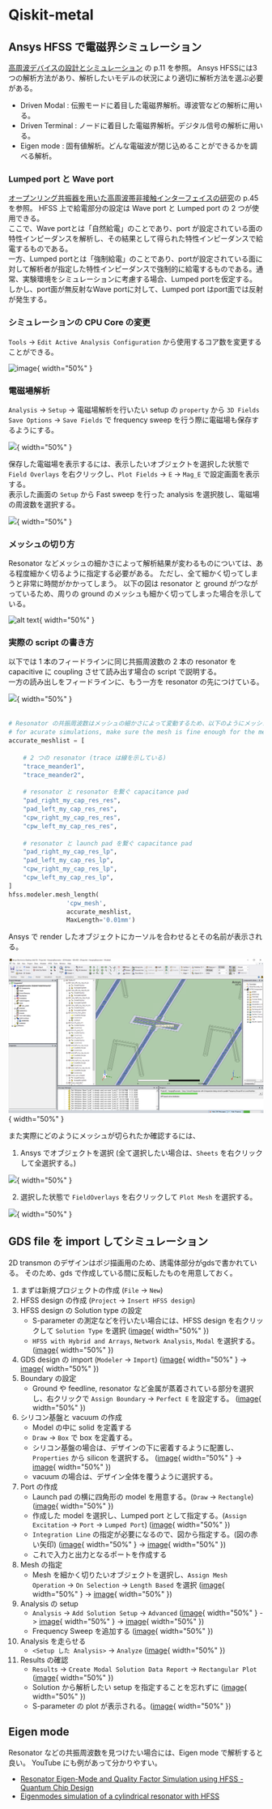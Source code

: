 # Qiskit-metal

## Ansys HFSS で電磁界シミュレーション

[高周波デバイスの設計とシミュレーション](http://accwww2.kek.jp/oho/oho08/txt08/02%20yoshida2.080825p.pdf) の p.11 を参照。
Ansys HFSSには3つの解析方法があり、解析したいモデルの状況により適切に解析方法を選ぶ必要がある。　　

- Driven Modal : 伝搬モードに着目した電磁界解析。導波管などの解析に用いる。 
- Driven Terminal : ノードに着目した電磁界解析。デジタル信号の解析に用いる。 
- Eigen mode : 固有値解析。どんな電磁波が閉じ込めることができるかを調べる解析。 

### Lumped port と Wave port

[オープンリング共振器を用いた高周波帯非接触インターフェイスの研究](https://ohnolab.deca.jp/wp-content/lab_data/pdf_a/2011_M_Abe_doc.pdf)の p.45 を参照。
HFSS 上で給電部分の設定は Wave port と Lumped port の 2 つが使用できる。  
ここで、Wave portとは「自然給電」のことであり、port が設定されている面の特性インピーダンスを解析し、その結果として得られた特性インピーダンスで給電するものである。  
一方、Lumped portとは「強制給電」のことであり、portが設定されている面に対して解析者が指定した特性インピーダンスで強制的に給電するものである。通常、実験環境をシミュレーションに考慮する場合、Lumped portを仮定する。  
しかし、port面が無反射なWave portに対して、Lumped port はport面では反射が発生する。  

### シミュレーションの CPU Core の変更

```Tools``` -> ```Edit Active Analysis Configuration``` から使用するコア数を変更することができる。

![image](<Screenshot 2024-11-21 at 17.12.16.png>){ width="50%" }

### 電磁場解析

```Analysis``` -> ```Setup``` -> 電磁場解析を行いたい setup の ```property``` から ```3D Fields Save Options``` -> ```Save Fields``` で frequency sweep を行う際に電磁場も保存するようにする。  

![](<Screenshot 2024-11-22 at 16.43.41.png>){ width="50%" }

保存した電磁場を表示するには、表示したいオブジェクトを選択した状態で ```Field Overlays``` を右クリックし、```Plot Fields``` -> ```E``` -> ```Mag_E``` で設定画面を表示する。  
表示した画面の ```Setup``` から Fast sweep を行った analysis を選択肢し、電磁場の周波数を選択する。

![](<Screenshot 2024-11-22 at 16.44.20.png>){ width="50%" }

### メッシュの切り方

Resonator などメッシュの細かさによって解析結果が変わるものについては、ある程度細かく切るように指定する必要がある。
ただし、全て細かく切ってしまうと非常に時間がかかってしまう。
以下の図は resonator と ground がつながっているため、周りの ground のメッシュも細かく切ってしまった場合を示している。

![alt text](<Screenshot 2024-11-25 at 18.19.26.png>){ width="50%" }

### 実際の script の書き方

以下では 1 本のフィードラインに同じ共振周波数の 2 本の resonator を capacitive に coupling させて読み出す場合の script で説明する。  
一方の読み出しをフィードラインに、もう一方を resonator の先につけている。

![](<Screenshot 2024-11-21 at 10.32.03.png>){ width="50%" }

```python

# Resonator の共振周波数はメッシュの細かさによって変動するため、以下のようにメッシュを細かくしたいオブジェクトについては指定しておく。
# for acurate simulations, make sure the mesh is fine enough for the meander
accurate_meshlist = [

    # 2 つの resonator (trace は線を示している)
    "trace_meander1",
    "trace_meander2",

    # resonator と resonator を繋ぐ capacitance pad
    "pad_right_my_cap_res_res",
    "pad_left_my_cap_res_res",
    "cpw_right_my_cap_res_res",
    "cpw_left_my_cap_res_res",   

    # resonator と launch pad を繋ぐ capacitance pad
    "pad_right_my_cap_res_lp",
    "pad_left_my_cap_res_lp",
    "cpw_right_my_cap_res_lp",
    "cpw_left_my_cap_res_lp",    
]
hfss.modeler.mesh_length(
                'cpw_mesh',
                accurate_meshlist,
                MaxLength='0.01mm')

```

Ansys で render したオブジェクトにカーソルを合わせるとその名前が表示される。

![](<Screenshot 2024-11-21 at 10.00.45.png>){ width="50%" }

また実際にどのようにメッシュが切られたか確認するには、  
1. Ansys でオブジェクトを選択 (全て選択したい場合は、```Sheets``` を右クリックして全選択する。)

![](<Screenshot 2024-11-21 at 11.11.15.png>){ width="50%" }

2. 選択した状態で ```FieldOverlays``` を右クリックして ```Plot Mesh``` を選択する。

![](<Screenshot 2024-11-21 at 11.13.46.png>){ width="50%" }


## GDS file を import してシミュレーション

2D transmon のデザインはポジ描画用のため、誘電体部分がgdsで書かれている。
そのため、gds で作成している間に反転したものを用意しておく。

1. まずは新規プロジェクトの作成 (```File``` -> ```New```)
2. HFSS design の作成 (```Project``` -> ```Insert HFSS design```)
3. HFSS design の Solution type の設定
    - S-parameter の測定などを行いたい場合には、HFSS design を右クリックして ```Solution Type``` を選択 ([image](<Screenshot 2024-11-25 at 14.43.43.png>){ width="50%" })
    - ```HFSS with Hybrid and Arrays```, ```Network Analysis```, ```Modal``` を選択する。 ([image](<Screenshot 2024-11-25 at 14.44.01.png>){ width="50%" })
4. GDS design の import (```Modeler``` -> ```Import```) ([image](<Screenshot 2024-11-25 at 17.12.47.png>){ width="50%" } -> [image](<Screenshot 2024-11-25 at 17.13.35.png>){ width="50%" })
5. Boundary の設定
    - Ground や feedline, resonator など金属が蒸着されている部分を選択し、右クリックで ```Assign Boundary``` -> ```Perfect E``` を設定する。 ([image](<Screenshot 2024-11-25 at 17.18.03.png>){ width="50%" })
6. シリコン基盤と vacuum の作成
    - Model の中に solid を定義する
    - ```Draw``` -> ```Box``` で box を定義する。
    - シリコン基盤の場合は、デザインの下に密着するように配置し、```Properties``` から silicon を選択する。 ([image](<Screenshot 2024-11-25 at 17.19.36.png>){ width="50%" } -> [image](<Screenshot 2024-11-25 at 17.19.08.png>){ width="50%" })
    - vacuum の場合は、デザイン全体を覆うように選択する。
7. Port の作成
    - Launch pad の横に四角形の model を用意する。(```Draw``` -> ```Rectangle```) ([image](<Screenshot 2024-11-25 at 17.26.27.png>){ width="50%" })
    - 作成した model を選択し、Lumped port として指定する。(```Assign Excitation``` -> ```Port``` -> ```Lumped Port```) ([image](<Screenshot 2024-11-25 at 17.31.09.png>){ width="50%" })
    - ```Integration Line``` の指定が必要になるので、図から指定する。(図の赤い矢印) ([image](<Screenshot 2024-11-25 at 17.31.25.png>){ width="50%" } -> [image](<Screenshot 2024-11-25 at 17.36.54.png>){ width="50%" })
    - これで入力と出力となるポートを作成する
8. Mesh の指定
    - Mesh を細かく切りたいオブジェクトを選択し、```Assign Mesh Operation``` -> ```On Selection``` -> ```Length Based``` を選択 ([image](<Screenshot 2024-11-25 at 17.44.06.png>){ width="50%" } -> [image](<Screenshot 2024-11-25 at 17.44.19.png>){ width="50%" })
9.  Analysis の setup
    - ```Analysis``` -> ```Add Solution Setup``` -> ```Advanced``` ([image](<Screenshot 2024-11-25 at 17.45.06.png>){ width="50%" } -> [image](<Screenshot 2024-11-25 at 17.45.40.png>){ width="50%" } -> [image](<Screenshot 2024-11-25 at 17.45.46.png>){ width="50%" })
    - Frequency Sweep を追加する ([image](<Screenshot 2024-11-25 at 17.46.29.png>){ width="50%" })
10. Analysis を走らせる
    - ```<Setup した Analysis>``` -> ```Analyze```  ([image](<Screenshot 2024-11-25 at 17.46.53.png>){ width="50%" })
11. Results の確認
    - ```Results``` -> ```Create Modal Solution Data Report``` -> ```Rectangular Plot``` ([image](<Screenshot 2024-11-25 at 17.56.38.png>){ width="50%" })
    - Solution から解析したい setup を指定することを忘れずに ([image](<Screenshot 2024-11-25 at 17.57.57.png>){ width="50%" })
    - S-parameter の plot が表示される。([image](<Screenshot 2024-11-26 at 13.30.07.png>){ width="50%" })


## Eigen mode

Resonator などの共振周波数を見つけたい場合には、Eigen mode で解析すると良い。
YouTube にも例があって分かりやすい。

- [Resonator Eigen-Mode and Quality Factor Simulation using HFSS - Quantum Chip Design](https://www.youtube.com/watch?v=H71XHyAYDIY)
- [Eigenmodes simulation of a cylindrical resonator with HFSS](https://indico.cern.ch/event/1214547/contributions/5109107/attachments/2595259/4479932/EigenmodesResonantCavityHFSS-JUAS23-NERONI.pdf)